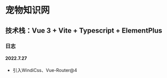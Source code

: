 # 宠物知识网
## 技术栈：Vue 3 + Vite + Typescript + ElementPlus

### 日志
#### 2022.7.27
+ 引入WindiCss、Vue-Router@4